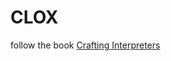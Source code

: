 # CLOX

follow the book [Crafting Interpreters](https://craftinginterpreters.com/chunks-of-bytecode.html)
